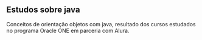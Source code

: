 ## Estudos sobre java 

Conceitos de orientação objetos com java, resultado dos cursos estudados no programa Oracle ONE em parceria com Alura.
